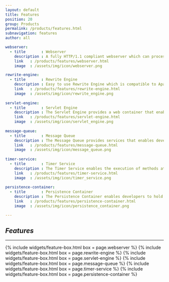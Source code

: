 ```yaml
---
layout: default
title: Features
position: 20
group: Products
permalink: /products/features.html
subnavigation: features
author: all

webserver:
  - title       : Webserver
    description : A fully HTTP/1.1 compliant webserver which can process requests over HTTP as well as HTTPS.
    link   : /products/features/webserver.html
    image  : /assets/img/icon/webserver.png

rewrite-engine:
  - title       : Rewrite Engine
    description : Easy to use Rewrite Engine which is compatible to Apache rewrites<br/><br/><br/>
    link   : /products/features/rewrite-engine.html
    image  : /assets/img/icon/rewrite_engine.png
    
servlet-engine:
  - title       : Servlet Engine
    description : The Servlet Engine provides a web container that enables developers to load applications and objects in memory<br/><br/><br/>
    link   : /products/features/servlet-engine.html
    image  : /assets/img/icon/servlet_engine.png
    
message-queue:
  - title       : Message Queue
    description : The Message Queue provides services that enables developers to process messages asynchronously<br/><br/><br/>
    link   : /products/features/message-queue.html
    image  : /assets/img/icon/message_queue.png
    
timer-service:
  - title       : Timer Service
    description : The Timer Service enables the execution of methods at a determined point of time <br/><br/><br/>
    link   : /products/features/timer-service.html
    image  : /assets/img/icon/timer_service.png
    
persistence-container:
  - title       : Persistence Container
    description : The Persistence Container enables developers to hold objects, so-called beans, in memory.<br/><br/><br/>
    link   : /products/features/persistence-container.html
    image  : /assets/img/icon/persistence_container.png

---
```


## <i class="fa fa-bars"> Features</i>
***

<div class="row">
    {% include widgets/feature-box.html box = page.webserver %}
    {% include widgets/feature-box.html box = page.rewrite-engine %}
    {% include widgets/feature-box.html box = page.servlet-engine %}
    {% include widgets/feature-box.html box = page.message-queue %}
    {% include widgets/feature-box.html box = page.timer-service %}
    {% include widgets/feature-box.html box = page.persistence-container %}
</div>